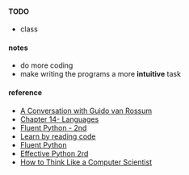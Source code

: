 
#### TODO  
* class 

#### notes  
*  do more coding  
*  make writing the programs a more **intuitive** task  

#### reference  
* [A Conversation with Guido van Rossum](https://www.artima.com/intv/guido.html) 
* [Chapter 14- Languages](http://www.catb.org/~esr/writings/taoup/html/ch14s04.html#c_lang)
* [Fluent Python - 2nd](https://learning-oreilly-com.easyaccess1.lib.cuhk.edu.hk/library/view/fluent-python-2nd/9781492056348/?ar=)
* [Learn by reading code](https://death.andgravity.com/stdlib)
* [Fluent Python](https://learning-oreilly-com.easyaccess2.lib.cuhk.edu.hk/library/view/fluent-python-2nd/9781492056348/?ar=)  
* [Effective Python 2rd](https://learning-oreilly-com.easyaccess2.lib.cuhk.edu.hk/library/view/effective-python-90/9780134854717/?ar) 
* [How to Think Like a Computer Scientist](http://interactivepython.org/runestone/static/thinkcspy/toc.html)

